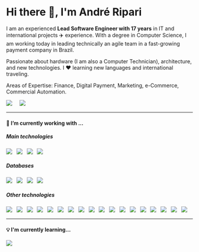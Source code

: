<h1> Hi there 👋, I'm André Ripari </h1>

<p>
  I am an experienced <b>Lead Software Engineer with 17 years</b> in IT and international projects ✈️ experience. With a degree in Computer Science, I am working today in leading technically an agile team in a fast-growing payment company in Brazil.
</p>

<p>
  Passionate about hardware (I am also a Computer Technician), architecture, and new technologies. I ❤️ learning new languages and international traveling.  
</p>

<p>
  Areas of Expertise: Finance, Digital Payment, Marketing, e-Commerce, Commercial Automation.
</p>

<p>
  <a href="https://www.linkedin.com/in/andreripari/"><img src="https://img.shields.io/badge/linkedin-%230077B5.svg?&style=for-the-badge&logo=linkedin&logoColor=white" /></a>&nbsp;&nbsp;&nbsp;&nbsp;
  <a href="mailto:andrerip@gmail.com"><img src="https://img.shields.io/badge/gmail-%23D14836.svg?&style=for-the-badge&logo=gmail&logoColor=white" /></a>&nbsp;&nbsp;&nbsp;&nbsp;
</p>

<hr>

<h4>🔭  I’m currently working with ...</h4>
<h5>Main technologies</h5>
<p>
  <img src="https://img.shields.io/badge/Java-11%20years-black?style=for-the-badge&logo=java&logoColor=white&labelColor=e32c2d" />&nbsp;&nbsp;
  <img src="https://img.shields.io/badge/Spring-5%20years-black?style=for-the-badge&logo=spring&logoColor=white&labelColor=5cb230" />&nbsp;&nbsp;
  <img src="https://img.shields.io/badge/Amazon%20Web%20Services-5%20years-black?style=for-the-badge&logo=amazonaws&logoColor=black&labelColor=FF9900" />&nbsp;&nbsp;
  <img src="https://img.shields.io/badge/SCRUM-5%20years-black?style=for-the-badge&logo=scrumalliance&logoColor=black&labelColor=blue" />
</p>

<h5>Databases</h5>
<p>
  <img src="https://img.shields.io/badge/MySQL-4479A1?style=for-the-badge&logo=mysql&logoColor=white" />&nbsp;&nbsp;
  <img src="https://img.shields.io/badge/Dynamodb-FF9900?style=for-the-badge&logo=amazondynamodb&logoColor=black" />&nbsp;&nbsp;
  <img src="https://img.shields.io/badge/Aurora-FF9900?style=for-the-badge&logo=amazondynamodb&logoColor=black" />&nbsp;&nbsp;
  <img src="https://img.shields.io/badge/REDIS-DC382D?style=for-the-badge&logo=redis&logoColor=white" />
</p>

<h5>Other technologies</h5>
<p>
  <img src="https://img.shields.io/badge/Spring%20Boot-5cb230?style=for-the-badge&logo=springboot&logoColor=white" />&nbsp;&nbsp;
  <img src="https://img.shields.io/badge/Spring%20Cloud-5cb230?style=for-the-badge&logo=spring&logoColor=white" />&nbsp;&nbsp;
  <img src="https://img.shields.io/badge/Microservices-a762d2?style=for-the-badge&logo=metrodeparis" />&nbsp;&nbsp;
  <img src="https://img.shields.io/badge/GraphQL-E10098?style=for-the-badge&logo=graphql" />&nbsp;&nbsp;
  <img src="https://img.shields.io/badge/AWS%20Lambda-FF9900?style=for-the-badge&logo=serverless&logoColor=black" />&nbsp;&nbsp;
  <img src="https://img.shields.io/badge/API%20Gateway-FF9900?style=for-the-badge&logo=amazonaws&logoColor=black" />&nbsp;&nbsp;
  <img src="https://img.shields.io/badge/SQS-FF9900?style=for-the-badge&logo=amazonaws&logoColor=black" />&nbsp;&nbsp;
  <img src="https://img.shields.io/badge/SNS-FF9900?style=for-the-badge&logo=amazonaws&logoColor=black" />&nbsp;&nbsp;
  <img src="https://img.shields.io/badge/S3-FF9900?style=for-the-badge&logo=amazons3&logoColor=black" />&nbsp;&nbsp;
  <img src="https://img.shields.io/badge/CloudFormation-FF9900?style=for-the-badge&logo=amazonaws&logoColor=black" />&nbsp;&nbsp;
  <img src="https://img.shields.io/badge/CloudFront-FF9900?style=for-the-badge&logo=amazonaws&logoColor=black" />&nbsp;&nbsp;
  <img src="https://img.shields.io/badge/XRay-FF9900?style=for-the-badge&logo=amazonaws&logoColor=black" />&nbsp;&nbsp;
  <img src="https://img.shields.io/badge/CloudWatch-FF9900?style=for-the-badge&logo=amazonaws&logoColor=black" />&nbsp;&nbsp;
  <img src="https://img.shields.io/badge/JMeter-D22128?style=for-the-badge&logo=apachejmeter&logoColor=white" />&nbsp;&nbsp;
  <img src="https://img.shields.io/badge/JUNIT-25A162?style=for-the-badge&logo=junit5&logoColor=white" />&nbsp;&nbsp;
  <img src="https://img.shields.io/badge/Docker-2496ED?style=for-the-badge&logo=docker&logoColor=white" />&nbsp;&nbsp;
  <img src="https://img.shields.io/badge/kubernetes-326CE5?style=for-the-badge&logo=kubernetes&logoColor=white" />&nbsp;&nbsp;
  <img src="https://img.shields.io/badge/Linux-FCC624?style=for-the-badge&logo=linux&logoColor=black" />&nbsp;&nbsp;
</p>

<hr>

<h4>💡  I'm currently learning...</h4>
<p >
  <img src="https://img.shields.io/badge/JavaScript-F7DF1E?style=for-the-badge&logo=javascript&logoColor=black" />
</p>
